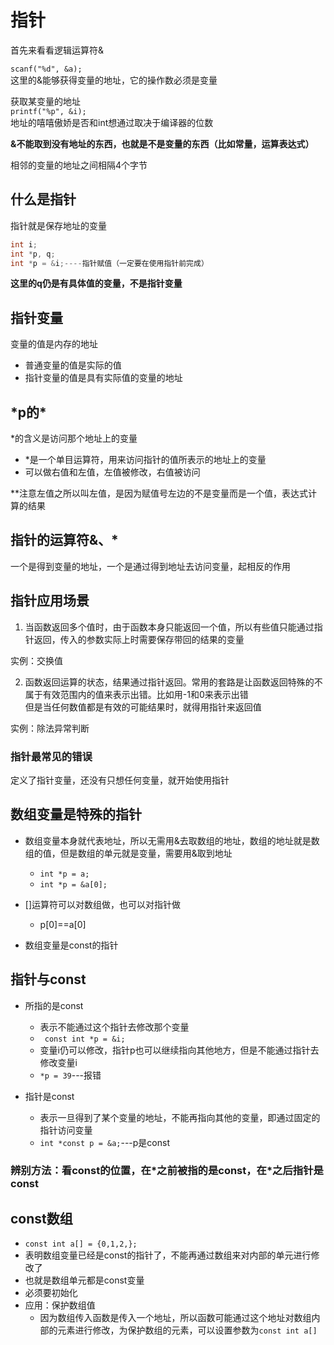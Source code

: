 # 指针
首先来看看逻辑运算符&  

`scanf("%d", &a);`   
这里的&能够获得变量的地址，它的操作数必须是变量   

获取某变量的地址  
`printf("%p", &i);`    
地址的嘻嘻傲娇是否和int想通过取决于编译器的位数  

**&不能取到没有地址的东西，也就是不是变量的东西（比如常量，运算表达式）**  

相邻的变量的地址之间相隔4个字节  
## 什么是指针
指针就是保存地址的变量   
```C
int i;
int *p, q;
int *p = &i;----指针赋值（一定要在使用指针前完成）
```
**这里的q仍是有具体值的变量，不是指针变量**  

## 指针变量
变量的值是内存的地址  
  - 普通变量的值是实际的值
  - 指针变量的值是具有实际值的变量的地址

## \*p的\*
\*的含义是访问那个地址上的变量
  - \*是一个单目运算符，用来访问指针的值所表示的地址上的变量
  - 可以做右值和左值，左值被修改，右值被访问

**注意左值之所以叫左值，是因为赋值号左边的不是变量而是一个值，表达式计算的结果
##  指针的运算符&、\*
一个是得到变量的地址，一个是通过得到地址去访问变量，起相反的作用

## 指针应用场景
1. 当函数返回多个值时，由于函数本身只能返回一个值，所以有些值只能通过指针返回，传入的参数实际上时需要保存带回的结果的变量  

实例：交换值

2. 函数返回运算的状态，结果通过指针返回。常用的套路是让函数返回特殊的不属于有效范围内的值来表示出错。比如用-1和0来表示出错  
    但是当任何数值都是有效的可能结果时，就得用指针来返回值  
    
实例：除法异常判断



### 指针最常见的错误
定义了指针变量，还没有只想任何变量，就开始使用指针
 
## 数组变量是特殊的指针
* 数组变量本身就代表地址，所以无需用&去取数组的地址，数组的地址就是数组的值，但是数组的单元就是变量，需要用&取到地址
  - `int *p = a;`
  - `int *p = &a[0];`
* \[]运算符可以对数组做，也可以对指针做
  - p\[0]==a\[0]

* 数组变量是const的指针
## 指针与const
* 所指的是const

  - 表示不能通过这个指针去修改那个变量
  - ` const int *p = &i;`
  - 变量i仍可以修改，指针p也可以继续指向其他地方，但是不能通过指针去修改变量i
  - `*p = 39`---报错

* 指针是const

  - 表示一旦得到了某个变量的地址，不能再指向其他的变量，即通过固定的指针访问变量
  - ` int *const p = &a; `---p是const

### 辨别方法：看const的位置，在\*之前被指的是const，在\*之后指针是const

## const数组
* `const int a[] = {0,1,2,};`
* 表明数组变量已经是const的指针了，不能再通过数组来对内部的单元进行修改了
* 也就是数组单元都是const变量
* 必须要初始化
* 应用：保护数组值
  - 因为数组传入函数是传入一个地址，所以函数可能通过这个地址对数组内部的元素进行修改，为保护数组的元素，可以设置参数为`const int a[]`
  



  




